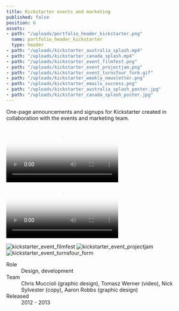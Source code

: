 ```yaml
---
title: Kickstarter events and marketing
published: false
position: 6
assets:
- path: "/uploads/portfolio_header_kickstarter.png"
  name: portfolio_header_kickstarter
  type: header
- path: "/uploads/kickstarter_australia_splash.mp4"
- path: "/uploads/kickstarter_canada_splash.mp4"
- path: "/uploads/kickstarter_event_filmfest.png"
- path: "/uploads/kickstarter_event_projectjam.png"
- path: "/uploads/kickstarter_event_turnsfour_form.gif"
- path: "/uploads/kickstarter_weekly_newsletter.png"
- path: "/uploads/kickstarter_emails_success.png"
- path: "/uploads/kickstarter_australia_splash_poster.jpg"
- path: "/uploads/kickstarter_canada_splash_poster.jpg"
---
```


One-page announcements and signups for Kickstarter created in collaboration with the events and marketing team.

<video autoplay="true" loop="loop" onended="this.play()" poster="/uploads/kickstarter_australia_splash_poster.jpg">
<source type="video/mp4" src="/uploads/kickstarter_canada_splash.mp4">
</video>

<video autoplay="true" loop="loop" onended="this.play()" poster="/uploads/kickstarter_canada_splash_poster.jpg">
<source type="video/mp4" src="/uploads/kickstarter_australia_splash.mp4">
</video>

![kickstarter_event_filmfest](/uploads/kickstarter_event_filmfest.png)
![kickstarter_event_projectjam](/uploads/kickstarter_event_projectjam.png)
![kickstarter_event_turnsfour_form](/uploads/kickstarter_event_turnsfour_form.gif)

<dl>
<dt>Role</dt>
<dd>Design, development</dd>
<dt>Team</dt>
<dd>Chris Muccioli (graphic design), Tomasz Werner (video), Nick Sylvester (copy), Aaron Robbs (graphic design)</dd>
<dt>Released</dt>
<dd>2012 - 2013</dd>
</dl>
